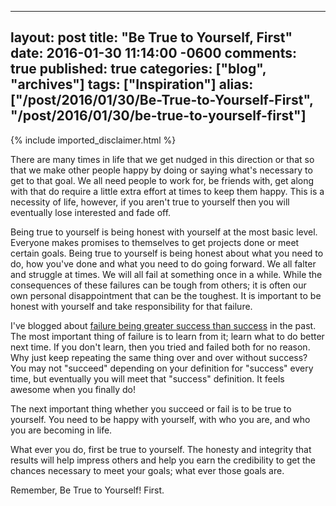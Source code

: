   ---
  layout: post
  title: "Be True to Yourself, First"
  date: 2016-01-30 11:14:00 -0600
  comments: true
  published: true
  categories: ["blog", "archives"]
  tags: ["Inspiration"]
  alias: ["/post/2016/01/30/Be-True-to-Yourself-First", "/post/2016/01/30/be-true-to-yourself-first"]
  ---
<!-- more -->
{% include imported_disclaimer.html %}
<p>There are many times in life that we get nudged in this direction or that so that we make other people happy by doing or saying what's necessary to get to that goal. We all need people to work for, be friends with, get along with that do require a little extra effort at times to keep them happy. This is a necessity of life, however, if you aren't true to yourself then you will eventually lose interested and fade off.</p>
<p>Being true to yourself is being honest with yourself at the most basic level. Everyone makes promises to themselves to get projects done or meet certain goals. Being true to yourself is being honest about what you need to do, how you've done and what you need to do going forward. We all falter and struggle at times. We will all fail at something once in a while. While the consequences of these failures can be tough from others; it is often our own personal disappointment that can be the toughest. It is important to be honest with yourself and take responsibility for that failure.</p>
<p>I've blogged about <a href="http://pietschsoft.com/post/2013/09/08/Failure-Is-Greater-Success-Than-Success">failure being greater success than success</a> in the past. The most important thing of failure is to learn from it; learn what to do better next time. If you don't learn, then you tried and failed both for no reason. Why just keep repeating the same thing over and over without success? You may not "succeed" depending on your definition for "success" every time, but eventually you will meet that "success" definition. It feels awesome when you finally do!</p>
<p>The next important thing whether you succeed or fail is to be true to yourself. You need to be happy with yourself, with who you are, and who you are becoming in life.</p>
<p>What ever you do, first be true to yourself. The honesty and integrity that results will help impress others and help you earn the credibility to get the chances necessary to meet your goals; what ever those goals are.</p>
<p>Remember, Be True to Yourself! First.</p>
